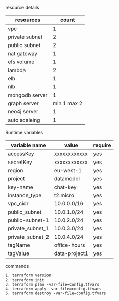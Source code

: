 
resource details

| resources | count | 
| --------------- | --------------- | 
| vpc | 1 | 
| private subnet  | 2 | 
| public subnet | 2 |
| nat gateway | 1 | 
| efs volume | 1 | 
| lambda | 2 | 
| elb | 1 |
| nlb | 1 |
| mongodb server | 1 | 
| graph server | min 1 max 2 | 
| neo4j server | 1 | 
| auto scaleing | 1 | 


Runtime variables

| variable name | value | require |
| --------------- | --------------- | --------------- | 
| accessKey | xxxxxxxxxxxx |  yes |
| secretKey | xxxxxxxxxxxx |  yes |
| region | eu-west-1 |  yes |
| project | datamodel |  yes |
| key-name | chat-key |  yes |
| instance_type | t2.micro |  yes |
| vpc_cidr | 10.0.0.0/16 |  yes |
| public_subnet | 10.0.1.0/24 |  yes |
| public-subnet-1 | 10.0.2.0/24 |  yes |
| private_subnet_1 | 10.0.3.0/24 |  yes |
| private_subnet_2 | 10.0.4.0/24 |  yes |
| tagName | office-hours |  yes |
| tagValue | data-project1 |  yes |


commands

    1. terraform version
    2. terraform init
    3. terraform plan -var-file=config.tfvars
    4. terraform apply -var-file=config.tfvars
    5. terraform destroy -var-file=config.tfvars
